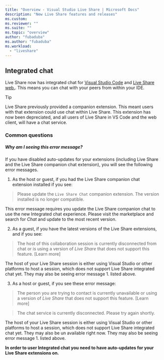 ```yaml
---
title: "Overview - Visual Studio Live Share | Microsoft Docs"
description: "New Live Share features and releases"
ms.custom:
ms.reviewer: ""
ms.suite: ""
ms.topic: "overview"
author: "fubaduba"
ms.author: "fubaduba"
ms.workload: 
  - "liveshare"
---
```


<!--
Copyright © Microsoft Corporation
All rights reserved.
Creative Commons Attribution 4.0 License (International): https://creativecommons.org/licenses/by/4.0/legalcode
-->

## Integrated chat 
Live Share now has integrated chat for [Visual Studio Code](..\use\vscode.md) and [Live Share web.](..\quickstart\browser-join). This means you can chat with your peers from within your IDE.

>[!TIP]
>Live Share previously provided a companion extension. This meant users with that extension could use chat within Live Share. This extension has now been depreciated, and all users of Live Share in VS Code and the web client, will have a chat service.

### Common questions

##### Why am I seeing this error message?

If you have disabled auto-updates for your extensions (including Live Share and the Live Share companion chat extension), you will see the following error messages.

1. As the host or guest, if you had the Live Share companion chat extension installed if you see:

>Please update the `Live Share Chat` companion extension. The version installed is no longer compatible.

This error message requires you update the Live Share companion chat to use the new Integrated chat experience.
Please visit the marketplace and search for *Chat* and update to the most recent version. 

2. As a guest, if you have the latest versions of the Live Share extensions, and if you see:

>The host of this collaboration session is currently disconnected from chat or is using a version of _Live Share_ that does not support this feature. [Learn more] 

The host of your Live Share session is either using Visual Studio or other platforms to host a session, which does not support Live Share integrated chat yet. They may also be seeing error message 1. listed above.

3. As a host or guest, if you see these error message: 

> The person you are trying to contact is currently unavailable or using a version of _Live Share_ that does not support this feature. [Learn more] 

>The chat service is currently disconnected. Please try again shortly.

The host of your Live Share session is either using Visual Studio or other platforms to host a session, which does not support Live Share integrated chat yet. They may also be un available right now. They may also be seeing error message 1. listed above.


**In order to user Integrated chat you need to have auto-updates for your Live Share extensions on.** 
